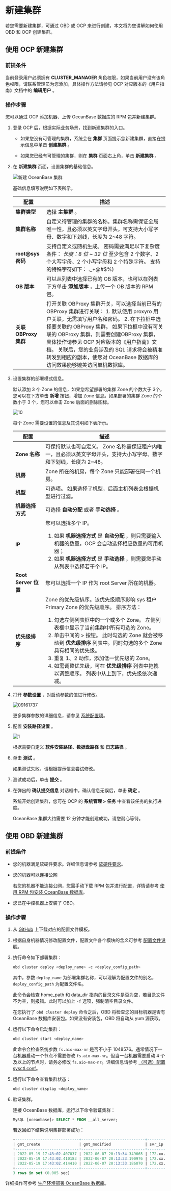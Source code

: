 # 新建集群

若您需要新建集群，可通过 OBD 或 OCP 来进行创建，本文将为您讲解如何使用 OBD 和 OCP 创建集群。

## 使用 OCP 新建集群

### 前提条件

当前登录用户必须拥有 **CLUSTER_MANAGER** 角色权限，如果当前用户没有该角色权限，请联系管理员为您添加，具体操作方法请参见 OCP 对应版本的《用户指南》文档中的 **编辑用户** 。

### 操作步骤

您可以通过 OCP 添加机器、上传 OceanBase 数据库的 RPM 包并新建集群。

1. 登录 OCP 后，根据实际业务场景，找到新建集群的入口。

   * 如果您没有可管理的集群，系统会在 **集群** 页面提示您新建集群，直接在提示信息中单击 **创建集群** 。

   * 如果您已经有可管理的集群，则在 **集群** 页面右上角，单击 **新建集群** 。

2. 在 **新建集群** 页面，设置集群的基础信息。

   ![新建 OceanBase 集群](https://help-static-aliyun-doc.aliyuncs.com/assets/img/zh-CN/1189699361/p336432.png)

   基础信息填写说明如下表所示。

   |        配置         |                                                                                                                                                                                  描述                                                                                                                                                                                   |
   |-------------------|-----------------------------------------------------------------------------------------------------------------------------------------------------------------------------------------------------------------------------------------------------------------------------------------------------------------------------------------------------------------------|
   | **集群类型**          | 选择 **主集群** 。                                                                                                                                                                                                                                                                                                                                                          |
   | **集群名称**          | 自定义待管理的集群的名称。集群名称需保证全局唯一性，且必须以英文字母开头，可支持大小写字母、数字和下划线，长度为 2\~48 字符。                                                                                                                                                                                                                                                                                                    |
   | **root@sys密码**    | 支持自定义或随机生成。 密码需要满足以下复杂度条件： *长度：8 位 \~ 32 位* 至少包含 2 个数字、2 个大写字母、2 个小写字母和 2 个特殊字符。    支持的特殊字符如下： ._+@#$%)                                                                                                                        |
   | **OB 版本**         | 可以从列表中选择已有的 OB 版本，也可以在列表下方单击 **添加版本** ，上传一个 OB 版本的 RPM 包。                                                                                                                                                                                                                                                                                                             |
   | **关联 OBProxy 集群** | 打开关联 OBProxy 集群开关，可以选择当前已有的 OBProxy 集群进行关联： 1. 默认使用 proxyro 用户关联，无需填写用户名和密码。   2. 在下拉框中选择要关联的 OBProxy 集群。 如果下拉框中没有可关联的 OBProxy 集群，则需要创建OBProxy 集群，具体操作请参见 OCP 对应版本的《用户指南》文档。    关联后，您的业务涉及的 SQL 请求将会被精准转发到相应的副本，使您对 OceanBase 数据库的访问效果能够媲美访问单机数据库。 |

3. 设置集群的部署模式信息。

   默认添加 3 个 Zone 的信息，如果您希望部署的集群 Zone 的个数大于 3个，您可以在下方单击 **新增** 按钮，增加 Zone 信息。如果部署的集群 Zone 的个数小于 3 个，您可以单击 Zone 后面的删除图标。

   ![10](https://help-static-aliyun-doc.aliyuncs.com/assets/img/zh-CN/1772988061/p200714.png)

   每个 Zone 需要设置的信息及其说明如下表所示。

   |         配置         |                                                                                                                                                                                                                                                       描述                                                                                                                                                                                                                                                       |
   |--------------------|----------------------------------------------------------------------------------------------------------------------------------------------------------------------------------------------------------------------------------------------------------------------------------------------------------------------------------------------------------------------------------------------------------------------------------------------------------------------------------------------------------------|
   | **Zone 名称**        | 可保持默认也可自定义。 Zone 名称需保证租户内唯一，且必须以英文字母开头，支持大小写字母、数字和下划线，长度为 2\~48。                                                                                                                                                                                                                                                                                                                                                                                                                               |
   | **机房**             | Zone 所在的机房，每个 Zone 只能部署在同一个机房。                                                                                                                                                                                                                                                                                                                                                                                                                                                                                 |
   | **机型**             | 可选项。 如果选择了机型，后面主机列表会根据机型进行过滤。                                                                                                                                                                                                                                                                                                                                                                                                                                                                  |
   | **机器选择方式**         | 可选择 **自动分配** 或者 **手动选择** 。                                                                                                                                                                                                                                                                                                                                                                                                                                                                                     |
   | **IP**             | 您可以选择多个 IP。<ol><li> 如果 **机器选择方式** 是 **自动分配** ，则只需要输入机器的数量，OCP 会自动选择相应数量的可用机器；</li><li> 如果 **机器选择方式** 是 **手动选择** ，则需要您手动从列表中选择若干个 IP。</li></ol>                                                                                                                                                                                                                                                                                   |
   | **Root Server 位置** | 您可以选择一个 IP 作为 root Server 所在的机器。                                                                                                                                                                                                                                                                                                                                                                                                                                                                               |
   | **优先级排序**          | Zone 的优先级排序。该优先级顺序影响 sys 租户 Primary Zone 的优先级顺序。 排序方法： <ol><li> 勾选左侧列表框中的一个或多个 Zone。 左侧列表框中显示了当前集群中所有可选的 Zone。</li><li>    单击中间的 \> 按钮。 此时勾选的 Zone 就会被移动到 **优先级排序** 列表中。同时勾选的多个 Zone 具有相同的优先级。  </li><li>  重复 1、2 动作，添加低一优先级的 Zone。   </li><li> 如需调整优先级，可在 **优先级排序** 列表中拖拽以调整顺序。 列表中从上到下，优先级依次递减。</li></ol>    |

4. 打开 **参数设置** ，对启动参数的值进行修改。

   ![09161737](https://help-static-aliyun-doc.aliyuncs.com/assets/img/zh-CN/1950562361/p327381.png)

   更多集群参数的详细信息，请参见 [系统配置项](../../12.reference-guide/3.system-configuration-items/1.overview-of-system-configuration-items.md)。

5. 配置 **安装路径设置** 。

   ![1](https://help-static-aliyun-doc.aliyuncs.com/assets/img/zh-CN/7370730261/p268993.png)

   根据需要自定义 **软件安装路径、数据盘路径** 和 **日志路径** 。

6. 单击 **测试** 。

   如果测试失败，请根据提示信息尝试修改。

7. 测试成功后，单击 **提交** 。

8. 在弹出的 **确认提交信息** 对话框中，确认信息无误后，单击 **确定** 。

   系统开始创建集群，您可在 OCP 的 **系统管理 \> 任务** 中查看该任务的执行进度。

   OceanBase 集群大约需要 12 分钟才能创建成功，请您耐心等待。

## 使用 OBD 新建集群

### 前提条件

* 您的机器满足软硬件要求。详细信息请参考 [软硬件要求](../../../1.users-guide/3.installation-and-deployment/2.download-installation-packages.md)。

* 您的机器可以连接公网
  
  若您的机器不能连接公网，您需手动下载 RPM 包并进行配置，详情请参考 [使用 RPM 包安装 OceanBase 数据库](../../3.installation-and-deployment/12.install-oceanbase-database-by-using-rpm-packages.md)。

* 您已在中控机器上安装了 OBD。

### 操作步骤

1. 从 [GitHub](https://github.com/oceanbase/obdeploy/tree/master/example) 上下载对应的配置文件模板。

2. 根据自身机器情况修改配置文件，配置文件各个模块的含义可参考 [配置文件说明](https://open.oceanbase.com/docs/obd-cn/V1.3.3/10000000000182168)。

3. 执行命令如下部署集群：

   ```bash
   obd cluster deploy <deploy_name> -c <deploy_config_path>
   ```

   其中，参数 `deploy_name` 为部署集群名称，可以理解为配置文件的别名，`deploy_config_path` 为配置文件名。

   此命令会检查 home_path 和 data_dir 指向的目录文件是否为空，若目录文件不为空，则报错。此时可以加上 `-f` 选项，强制清空目录文件。

   在您执行了 `obd cluster deploy` 命令之后，OBD 将检查您的目标机器是否有 OceanBase 数据库安装包。如果没有安装包，OBD 将自动从 yum 源获取。

4. 运行以下命令启动集群：

   ```bash
   obd cluster start <deploy_name> 
   ```

   此命令会检查系统参数 `fs.aio-max-nr` 是否不小于 1048576。通常情况下一台机器启动一个节点不需要修改 `fs.aio-max-nr`。但当一台机器需要启动 4 个及以上的节点时，请务必修改 `fs.aio-max-nr`。详细信息请参考 [（可选）配置 sysctl.conf](../../3.installation-and-deployment/4.environment-and-configuration-checks/6.configure-sysctl-conf-optional.md)。

5. 运行以下命令查看集群状态：

   ```bash
   obd cluster display <deploy_name>
   ```

6. 验证集群。

   连接 OceanBase 数据库，运行以下命令验证集群：

   ```sql
   MySQL [oceanbase]> SELECT * FROM __all_server;
   ```

   若返回如下结果说明集群部署成功：

   ```sql
   +----------------------------+----------------------------+----------------+----------+----+-------+------------+-----------------+--------+-----------------------+----------------------------------------------------------------------------------------+-----------+--------------------+--------------+----------------+-------------------+
   | gmt_create                 | gmt_modified               | svr_ip         | svr_port | id | zone  | inner_port | with_rootserver | status | block_migrate_in_time | build_version                                                                          | stop_time | start_service_time | first_sessid | with_partition | last_offline_time |
   +----------------------------+----------------------------+----------------+----------+----+-------+------------+-----------------+--------+-----------------------+----------------------------------------------------------------------------------------+-----------+--------------------+--------------+----------------+-------------------+
   | 2022-05-19 17:43:02.407037 | 2022-06-07 20:13:34.349665 | 172.xx.xxx.xxx |     2882 |  1 | zone1 |       2881 |               1 | active |                     0 | 3.1.3_10100032022041510-a09d3134c10665f03fd56d7f8bdd413b2b771977(Apr 15 2022 02:16:22) |         0 |   1653118130962016 |            0 |              1 |                 0 |
   | 2022-05-19 17:43:02.410183 | 2022-06-07 20:13:33.190976 | 172.xx.xxx.xxx |     2882 |  2 | zone2 |       2881 |               0 | active |                     0 | 3.1.3_10100032022041510-a09d3134c10665f03fd56d7f8bdd413b2b771977(Apr 15 2022 02:16:22) |         0 |   1653118128963372 |            0 |              1 |                 0 |
   | 2022-05-19 17:43:02.414410 | 2022-06-07 20:13:33.186070 | 172.xx.xxx.xxx |     2882 |  3 | zone3 |       2881 |               0 | active |                     0 | 3.1.3_10100032022041510-a09d3134c10665f03fd56d7f8bdd413b2b771977(Apr 15 2022 02:16:22) |         0 |   1653118128976376 |            0 |              1 |                 0 |
   +----------------------------+----------------------------+----------------+----------+----+-------+------------+-----------------+--------+-----------------------+----------------------------------------------------------------------------------------+-----------+--------------------+--------------+----------------+-------------------+
   3 rows in set (0.005 sec)
   ```

详细操作可参考 [生产环境部署 OceanBase 数据库](../../3.installation-and-deployment/15.deploy-oceanbase-database-in-the-production-environment.md)。
